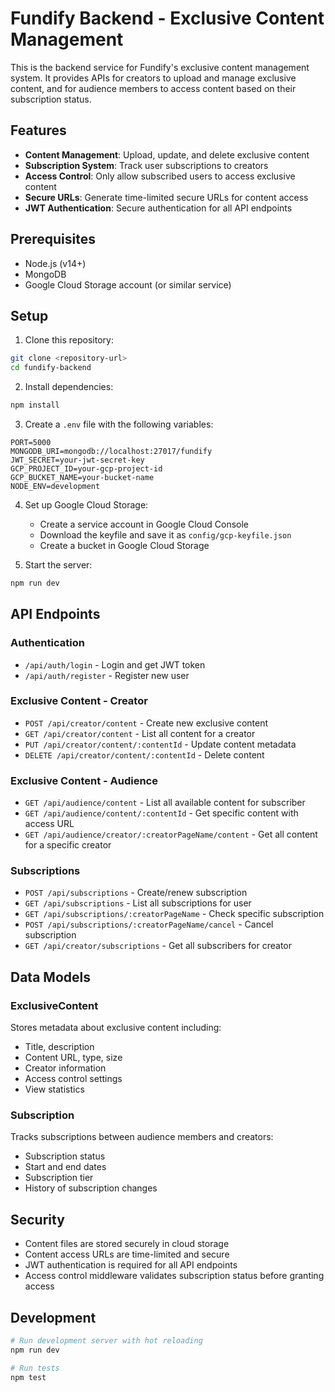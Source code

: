 # Fundify Backend - Exclusive Content Management

This is the backend service for Fundify's exclusive content management system. It provides APIs for creators to upload and manage exclusive content, and for audience members to access content based on their subscription status.

## Features

- **Content Management**: Upload, update, and delete exclusive content
- **Subscription System**: Track user subscriptions to creators
- **Access Control**: Only allow subscribed users to access exclusive content
- **Secure URLs**: Generate time-limited secure URLs for content access
- **JWT Authentication**: Secure authentication for all API endpoints

## Prerequisites

- Node.js (v14+)
- MongoDB
- Google Cloud Storage account (or similar service)

## Setup

1. Clone this repository:
```bash
git clone <repository-url>
cd fundify-backend
```

2. Install dependencies:
```bash
npm install
```

3. Create a `.env` file with the following variables:
```
PORT=5000
MONGODB_URI=mongodb://localhost:27017/fundify
JWT_SECRET=your-jwt-secret-key
GCP_PROJECT_ID=your-gcp-project-id
GCP_BUCKET_NAME=your-bucket-name
NODE_ENV=development
```

4. Set up Google Cloud Storage:
   - Create a service account in Google Cloud Console
   - Download the keyfile and save it as `config/gcp-keyfile.json`
   - Create a bucket in Google Cloud Storage

5. Start the server:
```bash
npm run dev
```

## API Endpoints

### Authentication
- `/api/auth/login` - Login and get JWT token
- `/api/auth/register` - Register new user

### Exclusive Content - Creator
- `POST /api/creator/content` - Create new exclusive content
- `GET /api/creator/content` - List all content for a creator
- `PUT /api/creator/content/:contentId` - Update content metadata
- `DELETE /api/creator/content/:contentId` - Delete content

### Exclusive Content - Audience
- `GET /api/audience/content` - List all available content for subscriber
- `GET /api/audience/content/:contentId` - Get specific content with access URL
- `GET /api/audience/creator/:creatorPageName/content` - Get all content for a specific creator

### Subscriptions
- `POST /api/subscriptions` - Create/renew subscription
- `GET /api/subscriptions` - List all subscriptions for user
- `GET /api/subscriptions/:creatorPageName` - Check specific subscription
- `POST /api/subscriptions/:creatorPageName/cancel` - Cancel subscription
- `GET /api/creator/subscriptions` - Get all subscribers for creator

## Data Models

### ExclusiveContent
Stores metadata about exclusive content including:
- Title, description
- Content URL, type, size
- Creator information
- Access control settings
- View statistics

### Subscription
Tracks subscriptions between audience members and creators:
- Subscription status
- Start and end dates
- Subscription tier
- History of subscription changes

## Security

- Content files are stored securely in cloud storage
- Content access URLs are time-limited and secure
- JWT authentication is required for all API endpoints
- Access control middleware validates subscription status before granting access

## Development

```bash
# Run development server with hot reloading
npm run dev

# Run tests
npm test
``` 